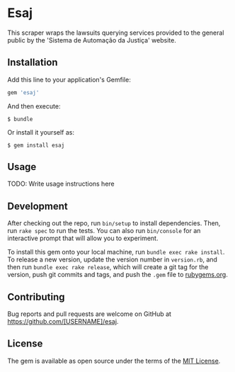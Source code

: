 # Esaj

This scraper wraps the lawsuits querying services provided to the general public by the 'Sistema de Automação da Justiça' website.

## Installation

Add this line to your application's Gemfile:

```ruby
gem 'esaj'
```

And then execute:

    $ bundle

Or install it yourself as:

    $ gem install esaj

## Usage

TODO: Write usage instructions here

## Development

After checking out the repo, run `bin/setup` to install dependencies. Then, run `rake spec` to run the tests. You can also run `bin/console` for an interactive prompt that will allow you to experiment.

To install this gem onto your local machine, run `bundle exec rake install`. To release a new version, update the version number in `version.rb`, and then run `bundle exec rake release`, which will create a git tag for the version, push git commits and tags, and push the `.gem` file to [rubygems.org](https://rubygems.org).

## Contributing

Bug reports and pull requests are welcome on GitHub at https://github.com/[USERNAME]/esaj.

## License

The gem is available as open source under the terms of the [MIT License](https://opensource.org/licenses/MIT).
